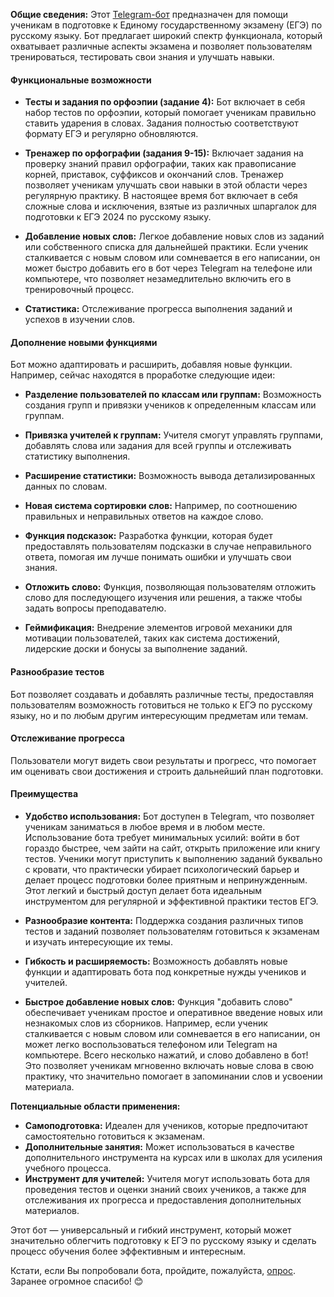 **Общие сведения:**
Этот <a href="https://t.me/EgeWithKaif_bot">Telegram-бот</a> предназначен для помощи ученикам в подготовке к Единому государственному экзамену (ЕГЭ) по русскому языку. Бот предлагает широкий спектр функционала, который охватывает различные аспекты экзамена и позволяет пользователям тренироваться, тестировать свои знания и улучшать навыки.

#### Функциональные возможности

- **Тесты и задания по орфоэпии (задание 4):** Бот включает в себя набор тестов по орфоэпии, который помогает ученикам правильно ставить ударения в словах. Задания полностью соответствуют формату ЕГЭ и регулярно обновляются.
  
- **Тренажер по орфографии (задания 9-15):** Включает задания на проверку знаний правил орфографии, таких как правописание корней, приставок, суффиксов и окончаний слов. Тренажер позволяет ученикам улучшать свои навыки в этой области через регулярную практику. В настоящее время бот включает в себя сложные слова и исключения, взятые из различных шпаргалок для подготовки к ЕГЭ 2024 по русскому языку.
  
- **Добавление новых слов:** Легкое добавление новых слов из заданий или собственного списка для дальнейшей практики. Если ученик сталкивается с новым словом или сомневается в его написании, он может быстро добавить его в бот через Telegram на телефоне или компьютере, что позволяет незамедлительно включить его в тренировочный процесс.

- **Статистика:** Отслеживание прогресса выполнения заданий и успехов в изучении слов.

#### Дополнение новыми функциями
Бот можно адаптировать и расширить, добавляя новые функции. Например, сейчас находятся в проработке следующие идеи:

- **Разделение пользователей по классам или группам:** Возможность создания групп и привязки учеников к определенным классам или группам.
  
- **Привязка учителей к группам:** Учителя смогут управлять группами, добавлять слова или задания для всей группы и отслеживать статистику выполнения.
  
- **Расширение статистики:** Возможность вывода детализированных данных по словам.
  
- **Новая система сортировки слов:** Например, по соотношению правильных и неправильных ответов на каждое слово.
  
- **Функция подсказок:** Разработка функции, которая будет предоставлять пользователям подсказки в случае неправильного ответа, помогая им лучше понимать ошибки и улучшать свои знания.
  
- **Отложить слово:** Функция, позволяющая пользователям отложить слово для последующего изучения или решения, а также чтобы задать вопросы преподавателю.
  
- **Геймификация:** Внедрение элементов игровой механики для мотивации пользователей, таких как система достижений, лидерские доски и бонусы за выполнение заданий.

#### Разнообразие тестов
Бот позволяет создавать и добавлять различные тесты, предоставляя пользователям возможность готовиться не только к ЕГЭ по русскому языку, но и по любым другим интересующим предметам или темам.

#### Отслеживание прогресса
Пользователи могут видеть свои результаты и прогресс, что помогает им оценивать свои достижения и строить дальнейший план подготовки.

#### Преимущества

- **Удобство использования:** Бот доступен в Telegram, что позволяет ученикам заниматься в любое время и в любом месте. Использование бота требует минимальных усилий: войти в бот гораздо быстрее, чем зайти на сайт, открыть приложение или книгу тестов. Ученики могут приступить к выполнению заданий буквально с кровати, что практически убирает психологический барьер и делает процесс подготовки более приятным и непринужденным. Этот легкий и быстрый доступ делает бота идеальным инструментом для регулярной и эффективной практики тестов ЕГЭ.
  
- **Разнообразие контента:** Поддержка создания различных типов тестов и заданий позволяет пользователям готовиться к экзаменам и изучать интересующие их темы.
  
- **Гибкость и расширяемость:** Возможность добавлять новые функции и адаптировать бота под конкретные нужды учеников и учителей.
  
- **Быстрое добавление новых слов:** Функция "добавить слово" обеспечивает ученикам простое и оперативное введение новых или незнакомых слов из сборников. Например, если ученик сталкивается с новым словом или сомневается в его написании, он может легко воспользоваться телефоном или Telegram на компьютере. Всего несколько нажатий, и слово добавлено в бот! Это позволяет ученикам мгновенно включать новые слова в свою практику, что значительно помогает в запоминании слов и усвоении материала.

**Потенциальные области применения:**
- **Самоподготовка:** Идеален для учеников, которые предпочитают самостоятельно готовиться к экзаменам.
- **Дополнительные занятия:** Может использоваться в качестве дополнительного инструмента на курсах или в школах для усиления учебного процесса.
- **Инструмент для учителей:** Учителя могут использовать бота для проведения тестов и оценки знаний своих учеников, а также для отслеживания их прогресса и предоставления дополнительных материалов.

Этот бот — универсальный и гибкий инструмент, который может значительно облегчить подготовку к ЕГЭ по русскому языку и сделать процесс обучения более эффективным и интересным.


Кстати, если Вы попробовали бота, пройдите, пожалуйста, <a href="https://forms.gle/7UhrChvnfHjHA6M78">опрос</a>. Заранее огромное спасибо! 😊
